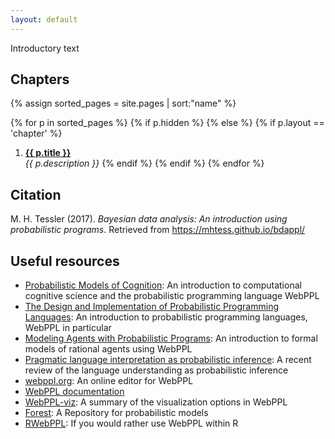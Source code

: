 ```yaml
---
layout: default
---
```


Introductory text

## Chapters

{% assign sorted_pages = site.pages | sort:"name" %}

{% for p in sorted_pages %}
    {% if p.hidden %}
    {% else %}
        {% if p.layout == 'chapter' %}
1. **<a class="chapter-link" href="{{ site.baseurl }}{{ p.url }}">{{ p.title }}</a>**<br>
        <em>{{ p.description }}</em>
        {% endif %}
    {% endif %}
{% endfor %}

## Citation

M. H. Tessler (2017). *Bayesian data analysis: An introduction using probabilistic programs*. Retrieved <span class="date"></span> from https://mhtess.github.io/bdappl/

## Useful resources

- [Probabilistic Models of Cognition](https://probmods.org): An introduction to computational cognitive science and the probabilistic programming language WebPPL
- [The Design and Implementation of Probabilistic Programming Languages](http://dippl.org): An introduction to probabilistic programming languages, WebPPL in particular
- [Modeling Agents with Probabilistic Programs](http://agentmodels.org): An introduction to formal models of rational agents using WebPPL
- [Pragmatic language interpretation as probabilistic inference](http://langcog.stanford.edu/papers_new/goodman-2016-underrev.pdf): A recent review of the language understanding as probabilistic inference
- [webppl.org](http://webppl.org): An online editor for WebPPL
- [WebPPL documentation](http://webppl.readthedocs.io/en/master/)
- [WebPPL-viz](http://probmods.github.io/webppl-viz/): A summary of the visualization options in WebPPL
- [Forest](http://forestdb.org): A Repository for probabilistic models
- [RWebPPL](https://github.com/mhtess/rwebppl): If you would rather use WebPPL within R

